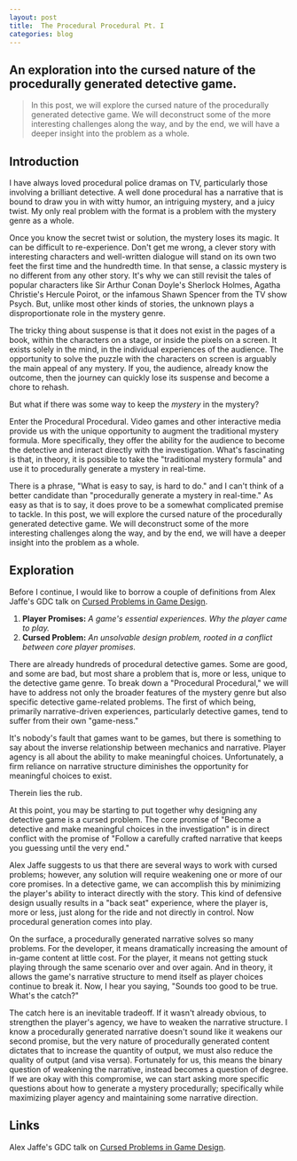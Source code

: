 ```yaml
---
layout: post
title:  The Procedural Procedural Pt. I
categories: blog
---
```


## An exploration into the cursed nature of the procedurally generated detective game.

> In this post, we will explore the cursed nature of the procedurally generated detective game. We will deconstruct some of the more interesting challenges along the way, and by the end, we will have a deeper insight into the problem as a whole.

## **Introduction**

I have always loved procedural police dramas on TV, particularly those involving a brilliant detective. A well done procedural has a narrative that is bound to draw you in with witty humor, an intriguing mystery, and a juicy twist. My only real problem with the format is a problem with the mystery genre as a whole.

Once you know the secret twist or solution, the mystery loses its magic. It can be difficult to re-experience. Don't get me wrong, a clever story with interesting characters and well-written dialogue will stand on its own two feet the first time and the hundredth time. In that sense, a classic mystery is no different from any other story. It's why we can still revisit the tales of popular characters like Sir Arthur Conan Doyle's Sherlock Holmes, Agatha Christie's Hercule Poirot, or the infamous Shawn Spencer from the TV show Psych. But, unlike most other kinds of stories, the unknown plays a disproportionate role in the mystery genre.

The tricky thing about suspense is that it does not exist in the pages of a book, within the characters on a stage, or inside the pixels on a screen. It exists solely in the mind, in the individual experiences of the audience. The opportunity to solve the puzzle with the characters on screen is arguably the main appeal of any mystery. If you, the audience, already know the outcome, then the journey can quickly lose its suspense and become a chore to rehash.

But what if there was some way to keep the *mystery* in the mystery?

Enter the Procedural Procedural. Video games and other interactive media provide us with the unique opportunity to augment the traditional mystery formula. More specifically, they offer the ability for the audience to become the detective and interact directly with the investigation. What's fascinating is that, in theory, it is possible to take the "traditional mystery formula" and use it to procedurally generate a mystery in real-time.

There is a phrase, "What is easy to say, is hard to do." and I can't think of a better candidate than "procedurally generate a mystery in real-time." As easy as that is to say, it does prove to be a somewhat complicated premise to tackle.
In this post, we will explore the cursed nature of the procedurally generated detective game. We will deconstruct some of the more interesting challenges along the way, and by the end, we will have a deeper insight into the problem as a whole.

## **Exploration**

Before I continue, I would like to borrow a couple of definitions from Alex Jaffe's GDC talk on [Cursed Problems in Game Design](https://www.youtube.com/watch?v=8uE6-vIi1rQ).
1. **Player Promises:** *A game's essential experiences. Why the player came to play.*  
2. **Cursed Problem:** *An unsolvable design problem, rooted in a conflict between core player promises.*

There are already hundreds of procedural detective games. Some are good, and some are bad, but most share a problem that is, more or less, unique to the detective game genre. To break down a "Procedural Procedural," we will have to address not only the broader features of the mystery genre but also specific detective game-related problems. The first of which being, primarily narrative-driven experiences, particularly detective games, tend to suffer from their own "game-ness."

It's nobody's fault that games want to be games, but there is something to say about the inverse relationship between mechanics and narrative. Player agency is all about the ability to make meaningful choices. Unfortunately, a firm reliance on narrative structure diminishes the opportunity for meaningful choices to exist.

Therein lies the rub.

At this point, you may be starting to put together why designing any detective game is a cursed problem. The core promise of "Become a detective and make meaningful choices in the investigation" is in direct conflict with the promise of "Follow a carefully crafted narrative that keeps you guessing until the very end."

Alex Jaffe suggests to us that there are several ways to work with cursed problems; however, any solution will require weakening one or more of our core promises. In a detective game, we can accomplish this by minimizing the player's ability to interact directly with the story. This kind of defensive design usually results in a "back seat" experience, where the player is, more or less, just along for the ride and not directly in control. Now procedural generation comes into play.

On the surface, a procedurally generated narrative solves so many problems. For the developer, it means dramatically increasing the amount of in-game content at little cost. For the player, it means not getting stuck playing through the same scenario over and over again. And in theory, it allows the game's narrative structure to mend itself as player choices continue to break it.
Now, I hear you saying, "Sounds too good to be true. What's the catch?"

The catch here is an inevitable tradeoff. If it wasn't already obvious, to strengthen the player's agency, we have to weaken the narrative structure. I know a procedurally generated narrative doesn't sound like it weakens our second promise, but the very nature of procedurally generated content dictates that to increase the quantity of output, we must also reduce the quality of output (and visa versa). Fortunately for us, this means the binary question of weakening the narrative, instead becomes a question of degree.
If we are okay with this compromise, we can start asking more specific questions about how to generate a mystery procedurally; specifically while maximizing player agency and maintaining some narrative direction.

## **Links**
Alex Jaffe's GDC talk on [Cursed Problems in Game Design](https://www.youtube.com/watch?v=8uE6-vIi1rQ).
